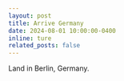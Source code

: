 ```yaml
---
layout: post
title: Arrive Germany
date: 2024-08-01 10:00:00-0400
inline: ture
related_posts: false
---
```

Land in Berlin, Germany.
